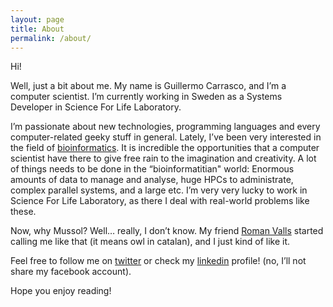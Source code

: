 ```yaml
---
layout: page
title: About
permalink: /about/
---
```


Hi!

Well, just a bit about me. My name is Guillermo Carrasco, and I’m a computer scientist.
I’m currently working in Sweden as a Systems Developer in Science For Life Laboratory.

I’m passionate about new technologies, programming languages and every computer-related geeky stuff in general. Lately,
I’ve been very interested in the field of [bioinformatics](http://en.wikipedia.org/wiki/Bioinformatics). It is incredible the opportunities that a computer scientist
have there to give free rain to the imagination and creativity. A lot of things needs to be done in the “bioinformatitian" world:
Enormous amounts of data to manage and analyse, huge HPCs to administrate, complex parallel systems, and a large etc.
I’m very very lucky to work in Science For Life Laboratory, as there I deal with real-world problems like these.

Now, why Mussol? Well… really, I don’t know. My friend [Roman Valls](http://blogs.nopcode.org/brainstorm/)
started calling me like that (it means owl in catalan), and I just kind of like it.

Feel free to follow me on [twitter](https://twitter.com/guillemch) or check my [linkedin](https://www.linkedin.com/in/guillermocarrasco) profile! (no, I’ll not share my facebook account).

Hope you enjoy reading!
